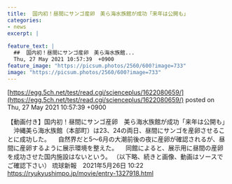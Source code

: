 ```yaml
---
title:  国内初！昼間にサンゴ産卵　美ら海水族館が成功「来年は公開も」  
categories:
- news
excerpt: |
  
feature_text: |
  ##  国内初！昼間にサンゴ産卵　美ら海水族館...
  Thu, 27 May 2021 10:57:39  +0900
feature_image: "https://picsum.photos/2560/600?image=733"
image: "https://picsum.photos/2560/600?image=733"
---
```


[https://egg.5ch.net/test/read.cgi/scienceplus/1622080659/](https://egg.5ch.net/test/read.cgi/scienceplus/1622080659/)
posted on Thu, 27 May 2021 10:57:39  +0900

<!--more-->

【動画付き】国内初！昼間にサンゴ産卵　美ら海水族館が成功「来年は公開も」 　沖縄美ら海水族館（本部町）は23、24の両日、昼間にサンゴを産卵させることに成功した。 　自然界だと5〜6月の大潮前後の夜に産卵が確認されるが、昼間に産卵するように展示環境を整えた。 　同館によると、展示用に昼間の産卵を成功させた国内施設はないという。 （以下略、続きと画像、動画はソースでご確認下さい） 琉球新報　2021年5月26日 10:22 https://ryukyushimpo.jp/movie/entry-1327918.html
